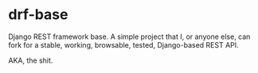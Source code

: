 # drf-base
Django REST framework base. A simple project that I, or anyone else, can fork for a stable, working, browsable, tested, Django-based REST API.

AKA, the shit.
